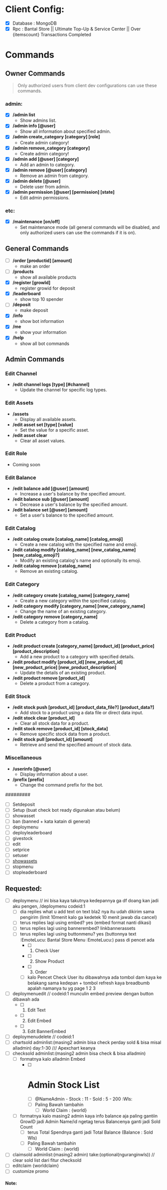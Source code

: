 # Client Config:
- [x] Database : MongoDB
- [x] Rpc : Bantal Store || Ultimate Top-Up & Service Center || Over {itemscount} Transactions Completed

# Commands

## Owner Commands
> Only authorized users from client dev configurations can use these commands.
### admin:
- [x] **/admin list**
  - Show admins list.
- [x] **/admin info [@user]**
  - Show all information about specified admin.
- [x] **/admin create_category [category] [role]** 
  - Create admin category!
- [x] **/admin remove_category [category]** 
  - Create admin category!
- [x] **/admin add [@user] [category]** 
  - Add an admin to category.
- [x] **/admin remove [@user] [category]**
  - Remove an admin from category.
- [x] **/admin delete [@user]** 
  - Delete user from admin.
- [x] **/admin permission [@user] [permission] [state]** 
  - Edit admin permissions.
### etc:
- [x] **/maintenance [on/off]**
  - Set maintenance mode (all general commands will be disabled, and only authorized users can use the commands if it is on). 
## General Commands
- [ ] **/order [productid] [amount]**
  - make an order
- [ ] **/products**
  - show all available products
- [x] **/register [growId]**
  - register growid for deposit
- [x] **/leaderboard**
  - show top 10 spender
- [ ] **/deposit**
  - make deposit
- [x] **/info**
  - show bot information
- [x] **/me**
  - show your information
- [x] **/help**
  - show all bot commands

## Admin Commands

### Edit Channel
- **/edit channel logs [type] [#channel]**
  - Update the channel for specific log types.

### Edit Assets
- **/assets**
  - Display all available assets.
- **/edit asset set [type] [value]**
  - Set the value for a specific asset.
- **/edit asset clear**
  - Clear all asset values.

### Edit Role
- Coming soon

### Edit Balance
- **/edit balance add [@user] [amount]**
  - Increase a user's balance by the specified amount.
- **/edit balance sub [@user] [amount]**
  - Decrease a user's balance by the specified amount.
- **/edit balance set [@user] [amount]**
  - Set a user's balance to the specified amount.

### Edit Catalog
- **/edit catalog create [catalog_name] [catalog_emoji]**
  - Create a new catalog with the specified name and emoji.
- **/edit catalog modify [catalog_name] [new_catalog_name] [new_catalog_emoji?]**
  - Modify an existing catalog's name and optionally its emoji.
- **/edit catalog remove [catalog_name]**
  - Remove an existing catalog.

### Edit Category
- **/edit category create [catalog_name] [category_name]**
  - Create a new category within the specified catalog.
- **/edit category modify [category_name] [new_category_name]**
  - Change the name of an existing category.
- **/edit category remove [category_name]**
  - Delete a category from a catalog.

### Edit Product
- **/edit product create [category_name] [product_id] [product_price] [product_description]**
  - Add a new product to a category with specified details.
- **/edit product modify [product_id] [new_product_id] [new_product_price] [new_product_description]**
  - Update the details of an existing product.
- **/edit product remove [product_id]**
  - Delete a product from a category.

### Edit Stock
- **/edit stock push [product_id] [product_data_file?] [product_data?]**
  - Add stock to a product using a data file or direct data input.
- **/edit stock clear [product_id]**
  - Clear all stock data for a product.
- **/edit stock remove [product_id] [stock_data]**
  - Remove specific stock data from a product.
- **/edit stock pull [product_id] [amount]**
  - Retrieve and send the specified amount of stock data.

### Miscellaneous
- **/userinfo [@user]**
  - Display information about a user.
- **/prefix [prefix]**
  - Change the command prefix for the bot.

#########
- [ ] Setdeposit
- [ ] Setup (buat check bot ready digunakan atau belum)
- [ ] showasset
- [ ] ban (banned + kata katain di general)
- [ ] deploymenu
- [ ] deployleaderboard
- [ ] givestock
- [ ] edit
- [ ] setprice
- [ ] setuser
- [ ] [showassets](https://discord.com/channels/1036152375091671140/1268954498542600388/1268959033239539763)
- [ ] stopmenu
- [ ] stopleaderboard

## Requested:
- [ ] deploymenu // ini bisa kaya takutnya kedepannya ga df doang kan jadi aku pengen, /deploymenu codeid:1
  - [ ] dia replies what u add text on text bla2 nya itu udah dikirim sama pengirim (limit 10menit kalo ga kedetek 10 menit jawab dia cancel)
  - [ ] terus replies lagi using embed? yes (embed format nanti dikasi)
  - [ ] terus replies lagi using bannerembed? linkbannerassets
  - [ ] terus replies lagi using buttonmenu? yes (buttonnya text :EmoteLucu: Bantal Store Menu :EmoteLucu:) pass di pencet ada
    - [ ] 1. Check User
    - [ ] 2. Show Product
    - [ ] 3. Order
    - [ ] kalo Pencet Check User itu dibawahnya ada tombol dam kaya ke belakang sama kedepan + tombol refresh kaya breadbumb apalah namanya tu yg page 1 2 3
- [ ] deploymenuedit // codeid:1 munculin embed preview dengan button dibawah ada
  - [ ] 1. Edit Text
  - [ ] 2. Edit Embed
  - [ ] 3. Edit BannerEmbed
- [ ] deploymenudelete // codeid:1
- [ ] chartsold adminlist:(masing2 admin bisa check perday sold & bisa misal alladmin) day:1-30  /// Apexchart keanya
- [ ] checksold adminlist:(masing2 admin bisa check  & bisa alladmin)
  - [ ] formatnya kalo alladmin Embed
    - [ ] # Admin Stock List
      - [ ] @NameAdmin - Stock : 11 - Sold : 5 - 200 :Wls:
      - [ ] Paling Bawah tambahin
        - [ ] World Claim : {world}
  - [ ] formatnya kalo masing2 admin kaya info balance aja paling gantiin GrowID jadi Admin Name/id ngetag terus Balancenya ganti jadi Sold Count
    - [ ] terus Total Spendnya ganti jadi Total Balance (Balance : Sold Wls)
    - [ ] Paling Bawah tambahin
      - [ ] World Claim : {world}
- [ ] claimsold adminlist:(masing2 admin) take:(optional(nguranginwls)) // clear sold list dari fitur checksold
- [ ] editclaim {worldclaim}
- [ ] customize promo

#### Note:
